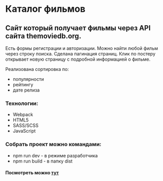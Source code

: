# Каталог фильмов
## Сайт который получает фильмы через API сайта themoviedb.org.
Есть формы регистрации и авторизации. Можно найти любой фильм через строку поиска. Сделана пагинация страниц. Клик по постеру открывает новую страницу с подробной информацией о фильме.

Реализована сортировка по: 
* популярности
* рейтингу
* дате релиза

### Технологии:
* Webpack
* HTML5
* SASS/SCSS
* JavaScript

### Собрать проект можно командами:
* npm run dev - в режиме разработчика
* npm run build - в папку dist

#### Посмотреть можно [тут](https://filmcatalogue.netlify.app/)
